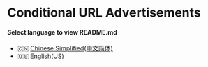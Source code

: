 # Conditional URL Advertisements
#### Select language to view README.md
* :cn: [Chinese Simplified(中文简体)](./README/zh_CN.md)
* :us: [English(US)](./README/en_US.md)
